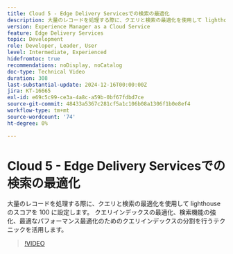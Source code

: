```yaml
---
title: Cloud 5 - Edge Delivery Servicesでの検索の最適化
description: 大量のレコードを処理する際に、クエリと検索の最適化を使用して lighthouse のスコアを 100 に設定します。
version: Experience Manager as a Cloud Service
feature: Edge Delivery Services
topic: Development
role: Developer, Leader, User
level: Intermediate, Experienced
hidefromtoc: true
recommendations: noDisplay, noCatalog
doc-type: Technical Video
duration: 308
last-substantial-update: 2024-12-16T00:00:00Z
jira: KT-16665
exl-id: e69c5c99-ce3a-4a8c-a59b-0bf67fdbd7ce
source-git-commit: 48433a5367c281cf5a1c106b08a1306f1b0e8ef4
workflow-type: tm+mt
source-wordcount: '74'
ht-degree: 0%

---
```


# Cloud 5 - Edge Delivery Servicesでの検索の最適化

大量のレコードを処理する際に、クエリと検索の最適化を使用して lighthouse のスコアを 100 に設定します。 クエリインデックスの最適化、検索機能の強化、最適なパフォーマンス最適化のためのクエリインデックスの分割を行うテクニックを活用します。

>[!VIDEO](https://video.tv.adobe.com/v/3440979/?learn=on&enablevpops&captions=jpn)
